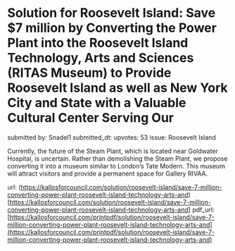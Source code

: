 # Solution for Roosevelt Island: Save $7 million by Converting the Power Plant into the Roosevelt Island Technology, Arts and Sciences (RITAS Museum) to Provide Roosevelt Island as well as New York City and State with a Valuable Cultural Center Serving Our  #

submitted by: Snadel1
submitted_dt: 
upvotes: 53
issue: Roosevelt Island

Currently, the future of the Steam Plant, which is located near Goldwater Hospital, is uncertain. Rather than demolishing the Steam Plant, we propose converting it into a museum similar to London’s Tate Modern. This museum will attract visitors and provide a permanent space for Gallery RIVAA.

url: (https://kallosforcouncil.com/solution/roosevelt-island/save-7-million-converting-power-plant-roosevelt-island-technology-arts-and)[https://kallosforcouncil.com/solution/roosevelt-island/save-7-million-converting-power-plant-roosevelt-island-technology-arts-and]
pdf_url: [https://kallosforcouncil.com/printpdf/solution/roosevelt-island/save-7-million-converting-power-plant-roosevelt-island-technology-arts-and](https://kallosforcouncil.com/printpdf/solution/roosevelt-island/save-7-million-converting-power-plant-roosevelt-island-technology-arts-and)
